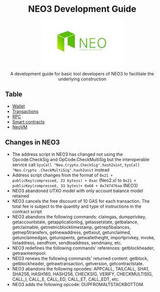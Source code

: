 ﻿<div align="center">  
<h1>NEO3 Development Guide</h1>
<img src="images/neo-rebranding.png" alt="NEO3 Development Guide" height="150">

<p>A development guide for basic tool developers of NEO3 to facilitate the underlying construction</p>
</div>

## Table 
- [Wallet](en/wallet)
- [Transactions](en/transactions)
- [RPC](en/RPC)
- [Smart contracts](en/smartContracts)
- [NeoVM](en/NeoVM)



## Changes in NEO3

- The address script in NEO3 has changed not using the Opcode.CheckSig and OpCode.CheckMultiSig but the interoperable service call `SysCall "Neo.Crypto.CheckSig".hash2uint`, `SysCall "Neo.Crypto .CheckMultiSig".hash2unit` instead
- Address script changes from the format of `0x21 + publicKey(compressed, 33 bytess) + 0xac` (Neo2.x) to `0x21 + publicKey(compressed, 33 bytes)+ 0x68 + 0x747476aa` (NEO3)
- NEO3 abandoned UTXO model with only account balance model retained
- NEO3 cancels the free discount of 10 GAS for each transaction. The total fee is subject to the quantity and type of instructions in the contract script
- NEO3 abandons the following commands: claimgas, dumpprivkey, getaccountstate, getapplicationlog, getassetstate, getbalance, getclaimable, getmetricblocktimestamp, getnep5balances, getnep5transfers, getnewaddress, gettxout, getunclaimed, getunclaimedgas, getunspents, getwalletheight, importprivkey, invoke, listaddress, sendfrom, sendtoaddress, sendmany, etc.
- NEO3 redefines the following commands' references: getblockheader, getrawmempool.
- NEO3 renews the following commands' returned content: getblock, getblockheader, getrawtransaction, getversion, getcontractstate.
- NEO3 abandons the following opcodes: APPCALL, TAILCALL, SHA1, SHA256, HASH160, HASH256, CHECKSIG, VERIFY, CHECKMULTISIG, CALL_I, CALL_E, CALL_ED, CALL_ET, CALL_EDT, etc.
- NEO3 adds the following opcode: DUPFROMALTSTACKBOTTOM.

